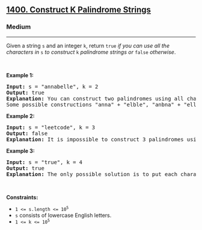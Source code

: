 <h2><a href="https://leetcode.com/problems/construct-k-palindrome-strings/">1400. Construct K Palindrome Strings</a></h2><h3>Medium</h3><hr><div><p>Given a string <code>s</code> and an integer <code>k</code>, return <code>true</code> <em>if you can use all the characters in </em><code>s</code><em> to construct </em><code>k</code><em> palindrome strings or </em><code>false</code><em> otherwise</em>.</p>

<p>&nbsp;</p>
<p><strong>Example 1:</strong></p>

<pre><strong>Input:</strong> s = "annabelle", k = 2
<strong>Output:</strong> true
<strong>Explanation:</strong> You can construct two palindromes using all characters in s.
Some possible constructions "anna" + "elble", "anbna" + "elle", "anellena" + "b"
</pre>

<p><strong>Example 2:</strong></p>

<pre><strong>Input:</strong> s = "leetcode", k = 3
<strong>Output:</strong> false
<strong>Explanation:</strong> It is impossible to construct 3 palindromes using all the characters of s.
</pre>

<p><strong>Example 3:</strong></p>

<pre><strong>Input:</strong> s = "true", k = 4
<strong>Output:</strong> true
<strong>Explanation:</strong> The only possible solution is to put each character in a separate string.
</pre>

<p>&nbsp;</p>
<p><strong>Constraints:</strong></p>

<ul>
	<li><code>1 &lt;= s.length &lt;= 10<sup>5</sup></code></li>
	<li><code>s</code> consists of lowercase English letters.</li>
	<li><code>1 &lt;= k &lt;= 10<sup>5</sup></code></li>
</ul>
</div>